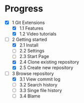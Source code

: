 Progress
========

- [x] 1 Git Extensions
  - [x] 1.1 Features
  - [x] 1.2 Video tutorials
- [ ] 2 Getting started
  - [x] 2.1 Install
  - [ ] 2.2 Settings
  - [ ] 2.3 Start Page
  - [x] 2.4 Clone existing repository
  - [x] 2.5 Create new repository
- [ ] 3 Browse repository
  - [x] 3.1 View commit log
  - [ ] 3.2 Search history
  - [ ] 3.3 Singe file history
  - [ ] 3.4 Blame
